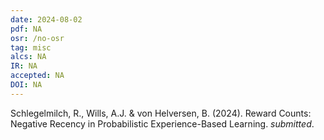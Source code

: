 ```yaml
---
date: 2024-08-02
pdf: NA
osr: /no-osr
tag: misc
alcs: NA
IR: NA
accepted: NA 
DOI: NA
---
```


Schlegelmilch, R., Wills, A.J. &  von Helversen, B. (2024). Reward Counts: Negative Recency in Probabilistic Experience-Based Learning. _submitted_. 
